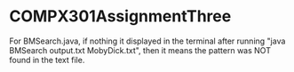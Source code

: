 # COMPX301AssignmentThree

For BMSearch.java, if nothing it displayed in the terminal after running "java BMSearch output.txt MobyDick.txt",
then it means the pattern was NOT found in the text file.